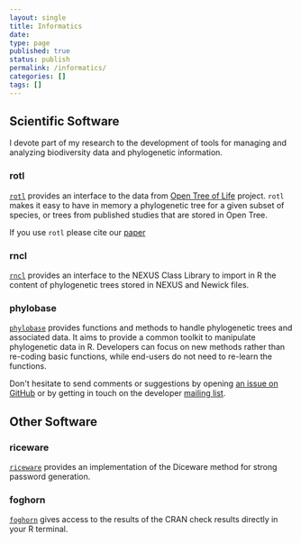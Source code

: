 ```yaml
---
layout: single
title: Informatics
date:
type: page
published: true
status: publish
permalink: /informatics/
categories: []
tags: []
---
```


## Scientific Software

I devote part of my research to the development of tools for managing and
analyzing biodiversity data and phylogenetic information.

### rotl

<p><code><a href="https://github.com/fmichonneau/rotl/">rotl</a></code> provides an interface to the data from <a href="http://tree.opentreeoflife.org/">Open Tree of Life</a> project. <code>rotl</code> makes it easy to have in memory a phylogenetic tree for a given subset of species, or trees from published studies that are stored in Open Tree.</p>

If you use `rotl` please cite
our [paper](https://doi.org/10.1111/2041-210X.12593)

### rncl

<p><code><a href="https://github.com/fmichonneau/rncl/">rncl</a></code> provides
  an interface to the NEXUS Class Library to import in R the content of
  phylogenetic trees stored in NEXUS and Newick files.</p>

### phylobase

<p><code><a href="https://github.com/fmichonneau/phylobase/">phylobase</a></code> provides functions and methods to handle phylogenetic trees and associated data. It aims to provide a common toolkit to manipulate phylogenetic data in R. Developers can focus on new methods rather than re-coding basic functions, while end-users do not need to re-learn the functions.</p>
<p>Don't hesitate to send comments or suggestions by
  opening <a href="https://github.com/phylobase/issues/new">an issue on
  GitHub</a> or by getting in touch on the
  developer <a href="https://lists.r-forge.r-project.org/cgi-bin/mailman/listinfo/phylobase-devl">mailing
  list</a>.</p>

## Other Software

### riceware

[`riceware`](https://github.com/fmichonneau/riceware) provides an implementation
of the Diceware method for strong password generation.

### foghorn

[`foghorn`](https://github.com/fmichonneau/foghorn) gives access to the results
of the CRAN check results directly in your R terminal.
